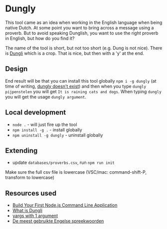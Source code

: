 # Dungly

This tool came as an idea when working in the English language when being native Dutch. At some point you want to bring across a message using a proverb. But to avoid speaking Dunglish, you want to use the right proverb in English, but how do you find it?

The name of the tool is short, but not too short (e.g. Dung is not nice). There is [Dungli](https://names.quillem.com/vegetables/what-is-dungli-in-english) which is a crop. That is nice, but then with a 'y' at the end.

## Design

End result will be that you can install this tool globally `npm i -g dungly` (at time of writing, [dungly doesn't exist](https://www.npmjs.com/search?q=dungly)) and then when you type `dungly pijpenstelen` you will get `It is raining cats and dogs`. When typing `dungly` you will get the usage `dungly argument`.

## Local development

- `node .` - will just fire up the tool
- `npm install -g .` - install globally
- `npm uninstall -g dungly` - uninstall globally

## Extending

- update `databases/proverbs.csv`, run `npm run init`

Make sure the full csv file is lowercase (VSC/mac: command-shift-P, transform to lowercase)

## Resources used

- [Build Your First Node.js Command Line Application](https://developer.okta.com/blog/2019/06/18/command-line-app-with-nodejs)
- [What is Dungli](https://names.quillem.com/vegetables/what-is-dungli-in-english)
- [yargs with 1 argument](https://github.com/yargs/yargs/blob/main/docs/advanced.md)
- [De meest gebruikte Engelse spreekwoorden](https://www.ef.nl/leermiddelen-engels/engelse-spreekwoorden/)
